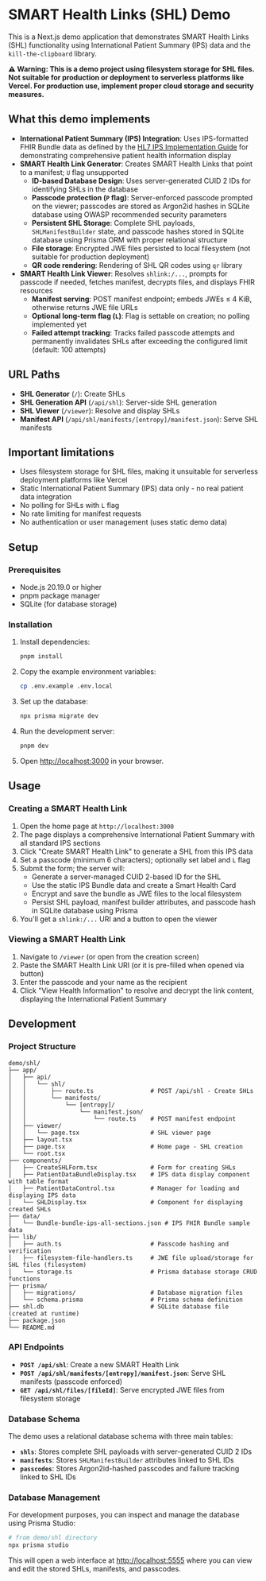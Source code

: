 # SMART Health Links (SHL) Demo

This is a Next.js demo application that demonstrates SMART Health Links (SHL) functionality using International Patient Summary (IPS) data and the `kill-the-clipboard` library.

**⚠️ Warning: This is a demo project using filesystem storage for SHL files. Not suitable for production or deployment to serverless platforms like Vercel. For production use, implement proper cloud storage and security measures.**

## What this demo implements

- **International Patient Summary (IPS) Integration**: Uses IPS-formatted FHIR Bundle data as defined by the [HL7 IPS Implementation Guide](https://hl7.org/fhir/uv/ips/) for demonstrating comprehensive patient health information display
- **SMART Health Link Generator**: Creates SMART Health Links that point to a manifest; `U` flag unsupported
    - **ID-based Database Design**: Uses server-generated CUID 2 IDs for identifying SHLs in the database
    - **Passcode protection (`P` flag)**: Server-enforced passcode prompted on the viewer; passcodes are stored as Argon2id hashes in SQLite database using OWASP recommended security parameters
    - **Persistent SHL Storage**: Complete SHL payloads, `SHLManifestBuilder` state, and passcode hashes stored in SQLite database using Prisma ORM with proper relational structure
    - **File storage**: Encrypted JWE files persisted to local filesystem (not suitable for production deployment)
    - **QR code rendering**: Rendering of SHL QR codes using `qr` library
- **SMART Health Link Viewer**: Resolves `shlink:/...`, prompts for passcode if needed, fetches manifest, decrypts files, and displays FHIR resources
    - **Manifest serving**: POST manifest endpoint; embeds JWEs ≤ 4 KiB, otherwise returns JWE file URLs
    - **Optional long-term flag (`L`)**: Flag is settable on creation; no polling implemented yet
    - **Failed attempt tracking**: Tracks failed passcode attempts and permanently invalidates SHLs after exceeding the configured limit (default: 100 attempts)

## URL Paths

- **SHL Generator** (`/`): Create SHLs
- **SHL Generation API** (`/api/shl`): Server-side SHL generation
- **SHL Viewer** (`/viewer`): Resolve and display SHLs
- **Manifest API** (`/api/shl/manifests/[entropy]/manifest.json`): Serve SHL manifests

## Important limitations

- Uses filesystem storage for SHL files, making it unsuitable for serverless deployment platforms like Vercel
- Static International Patient Summary (IPS) data only - no real patient data integration
- No polling for SHLs with `L` flag
- No rate limiting for manifest requests
- No authentication or user management (uses static demo data)

## Setup

### Prerequisites

- Node.js 20.19.0 or higher
- pnpm package manager
- SQLite (for database storage)

### Installation

1. Install dependencies:
   ```bash
   pnpm install
   ```

2. Copy the example environment variables:
   ```bash
   cp .env.example .env.local
   ```

3. Set up the database:
   ```bash
   npx prisma migrate dev
   ```

4. Run the development server:
   ```bash
   pnpm dev
   ```

5. Open [http://localhost:3000](http://localhost:3000) in your browser.

## Usage

### Creating a SMART Health Link

1. Open the home page at `http://localhost:3000`
2. The page displays a comprehensive International Patient Summary with all standard IPS sections
3. Click "Create SMART Health Link" to generate a SHL from this IPS data
4. Set a passcode (minimum 6 characters); optionally set label and `L` flag
5. Submit the form; the server will:
   - Generate a server-managed CUID 2-based ID for the SHL
   - Use the static IPS Bundle data and create a Smart Health Card 
   - Encrypt and save the bundle as JWE files to the local filesystem
   - Persist SHL payload, manifest builder attributes, and passcode hash in SQLite database using Prisma
6. You'll get a `shlink:/...` URI and a button to open the viewer

### Viewing a SMART Health Link

1. Navigate to `/viewer` (or open from the creation screen)
2. Paste the SMART Health Link URI (or it is pre-filled when opened via button)
3. Enter the passcode and your name as the recipient
4. Click "View Health Information" to resolve and decrypt the link content, displaying the International Patient Summary

## Development

### Project Structure

```
demo/shl/
├── app/
│   ├── api/
│   │   └── shl/
│   │       ├── route.ts                # POST /api/shl - Create SHLs
│   │       └── manifests/
│   │           └── [entropy]/
│   │               └── manifest.json/
│   │                   └── route.ts    # POST manifest endpoint
│   ├── viewer/
│   │   └── page.tsx                    # SHL viewer page
│   ├── layout.tsx
│   ├── page.tsx                        # Home page - SHL creation
│   └── root.tsx
├── components/
│   ├── CreateSHLForm.tsx               # Form for creating SHLs
│   ├── PatientDataBundleDisplay.tsx    # IPS data display component with table format
│   ├── PatientDataControl.tsx          # Manager for loading and displaying IPS data
│   └── SHLDisplay.tsx                  # Component for displaying created SHLs
├── data/
│   └── Bundle-bundle-ips-all-sections.json # IPS FHIR Bundle sample data
├── lib/
│   ├── auth.ts                         # Passcode hashing and verification
│   ├── filesystem-file-handlers.ts     # JWE file upload/storage for SHL files (filesystem)
│   └── storage.ts                      # Prisma database storage CRUD functions
├── prisma/
│   ├── migrations/                     # Database migration files
│   └── schema.prisma                   # Prisma schema definition
├── shl.db                              # SQLite database file (created at runtime)
├── package.json
└── README.md
```

### API Endpoints

- **`POST /api/shl`**: Create a new SMART Health Link
- **`POST /api/shl/manifests/[entropy]/manifest.json`**: Serve SHL manifests (passcode enforced)
- **`GET /api/shl/files/[fileId]`**: Serve encrypted JWE files from filesystem storage

### Database Schema

The demo uses a relational database schema with three main tables:

- **`shls`**: Stores complete SHL payloads with server-generated CUID 2 IDs
- **`manifests`**: Stores `SHLManifestBuilder` attributes linked to SHL IDs
- **`passcodes`**: Stores Argon2id-hashed passcodes and failure tracking linked to SHL IDs

### Database Management

For development purposes, you can inspect and manage the database using Prisma Studio:

```bash
# from demo/shl directory
npx prisma studio
```

This will open a web interface at [http://localhost:5555](http://localhost:5555) where you can view and edit the stored SHLs, manifests, and passcodes.
